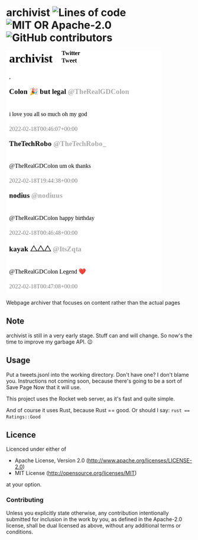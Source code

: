 # archivist ![Lines of code](https://img.shields.io/tokei/lines/github/archivist-rs/archivist?color=darkgreen) ![MIT OR Apache-2.0](https://img.shields.io/badge/licence-MIT%20OR%20Apache--2.0-blue) ![GitHub contributors](https://img.shields.io/github/contributors/archivist-rs/archivist)

![Screenshot](img/screenshot.png)

Webpage archiver that focuses on content rather than the actual pages

## Note
archivist is still in a very early stage. Stuff can and will change. So now's the time to improve my garbage API. :wink:

## Usage
Put a tweets.jsonl into the working directory. Don't have one? I don't blame you. Instructions not coming soon, because there's going to be a sort of Save Page Now that it will use.

This project uses the Rocket web server, as it's fast and quite simple.

And of course it uses Rust, because Rust == good. Or should I say: `rust == Ratings::Good`

## Licence
Licenced under either of

- Apache License, Version 2.0 (http://www.apache.org/licenses/LICENSE-2.0)  
- MIT License (http://opensource.org/licenses/MIT)

at your option.

### Contributing
Unless you explicitly state otherwise, any contribution intentionally submitted for inclusion in the work by you, as defined in the Apache-2.0 license, shall be dual licensed as above, without any additional terms or conditions.
